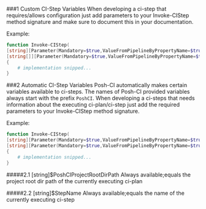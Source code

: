 ###1 Custom CI-Step Variables
When developing a ci-step that requires/allows configuration just add parameters to your Invoke-CIStep method signature and make sure to document this in your documentation.

Example:
```PowerShell
function Invoke-CIStep(
[string][Parameter(Mandatory=$true,ValueFromPipelineByPropertyName=$true)]$CustomParam1,
[string[]][Parameter(Mandatory=$true,ValueFromPipelineByPropertyName=$true)]$CustomParam2)
{
    # implementation snipped...
}

```

###2 Automatic CI-Step Variables
Posh-CI automatically makes certain variables available to ci-steps. The names of Posh-CI provided variables always start with the prefix `PoshCI`.
When developing a ci-steps that needs information about the executing ci-plan/ci-step just add the required parameters to your Invoke-CIStep method signature.

Example:
```PowerShell
function Invoke-CIStep(
[string][Parameter(Mandatory=$true,ValueFromPipelineByPropertyName=$true)]$PoshCIProjectRootDirPath,
[string][Parameter(Mandatory=$true,ValueFromPipelineByPropertyName=$true)]$PoshCIStepName)
{
    # implementation snipped...
}

```

#####2.1 [string]$PoshCIProjectRootDirPath
Always available;equals the project root dir path of the currently executing ci-plan

#####2.2 [string]$StepName
Always available;equals the name of the currently executing ci-step
